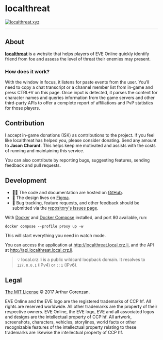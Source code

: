 # localthreat

[![localthreat.xyz](screenshot.png)](https://localthreat.xyz)

---

## About

**[localthreat](https://localthreat.xyz/)** is a website that helps players of EVE Online quickly identify friend from foe and assess the level of threat their enemies may present.

### How does it work?

With the window in focus, it listens for paste events from the user. You'll need to copy a chat transcript or a channel member list from in-game and press CTRL+V on this page. Once input is detected, it parses the content for character names and queries information from the game servers and other third-party APIs to offer a complete report of affiliations and PvP statistics for those players.

## Contribution

I accept in-game donations (ISK) as contributions to the project. If you feel like localthreat has helped you, please consider donating. Send any amount to **Jason Chorant**. This helps keep me motivated and assists with the costs of running and maintaining this service.

You can also contribute by reporting bugs, suggesting features, sending feedback and pull requests.

## Development

- 👨‍💻 The code and documentation are hosted on [GitHub](https://github.com/haggen/localthreat).
- 🎨 The design lives on [Figma](https://www.figma.com/file/BPH2xeVvbBDAnWpjMI58GpnW/localthreat.next?node-id=0%3A1).
- 🐛 Bug tracking, feature requests, and other feedback should be submitted via the [repository's issues page](https://github.com/haggen/localthreat/issues/new/choose).

With [Docker](https://docs.docker.com/get-docker/) and [Docker Compose](https://docs.docker.com/compose/install/) installed, and port 80 available, run:

```shell
docker compose --profile proxy up -w
```

This will start everything you need in watch mode.

You can access the application at http://localthreat.local.crz.li, and the API at http://api.localthreat.local.crz.li.

> 💡 local.crz.li is a public wildcard loopback domain. It resolves to `127.0.0.1` (IPv4) or `::1` (IPv6).

## Legal

[The MIT License](LICENSE) © 2017 Arthur Corenzan.

EVE Online and the EVE logo are the registered trademarks of CCP hf. All rights are reserved worldwide. All other trademarks are the property of their respective owners. EVE Online, the EVE logo, EVE and all associated logos and designs are the intellectual property of CCP hf. All artwork, screenshots, characters, vehicles, storylines, world facts or other recognizable features of the intellectual property relating to these trademarks are likewise the intellectual property of CCP hf.
